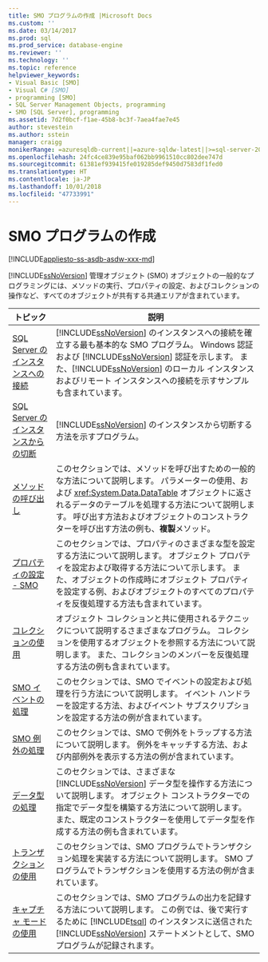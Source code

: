 ```yaml
---
title: SMO プログラムの作成 |Microsoft Docs
ms.custom: ''
ms.date: 03/14/2017
ms.prod: sql
ms.prod_service: database-engine
ms.reviewer: ''
ms.technology: ''
ms.topic: reference
helpviewer_keywords:
- Visual Basic [SMO]
- Visual C# [SMO]
- programming [SMO]
- SQL Server Management Objects, programming
- SMO [SQL Server], programming
ms.assetid: 7d2f0bcf-f1ae-45b8-bc3f-7aea4fae7e45
author: stevestein
ms.author: sstein
manager: craigg
monikerRange: =azuresqldb-current||=azure-sqldw-latest||>=sql-server-2016||=sqlallproducts-allversions||>=sql-server-linux-2017||=azuresqldb-mi-current
ms.openlocfilehash: 24fc4ce839e95baf062bb9961510cc802dee747d
ms.sourcegitcommit: 61381ef939415fe019285def9450d7583df1fed0
ms.translationtype: HT
ms.contentlocale: ja-JP
ms.lasthandoff: 10/01/2018
ms.locfileid: "47733991"
---
```

# <a name="creating-smo-programs"></a>SMO プログラムの作成
[!INCLUDE[appliesto-ss-asdb-asdw-xxx-md](../../../includes/appliesto-ss-asdb-asdw-xxx-md.md)]

  [!INCLUDE[ssNoVersion](../../../includes/ssnoversion-md.md)] 管理オブジェクト (SMO) オブジェクトの一般的なプログラミングには、メソッドの実行、プロパティの設定、およびコレクションの操作など、すべてのオブジェクトが共有する共通エリアが含まれています。  
  
|トピック|説明|  
|-----------|-----------------|  
|[SQL Server のインスタンスへの接続](../../../relational-databases/server-management-objects-smo/create-program/connecting-to-an-instance-of-sql-server.md)|[!INCLUDE[ssNoVersion](../../../includes/ssnoversion-md.md)] のインスタンスへの接続を確立する最も基本的な SMO プログラム。 Windows 認証および [!INCLUDE[ssNoVersion](../../../includes/ssnoversion-md.md)] 認証を示します。 また、[!INCLUDE[ssNoVersion](../../../includes/ssnoversion-md.md)] のローカル インスタンスおよびリモート インスタンスへの接続を示すサンプルも含まれています。|  
|[SQL Server のインスタンスからの切断](../../../relational-databases/server-management-objects-smo/create-program/disconnecting-from-an-instance-of-sql-server.md)|[!INCLUDE[ssNoVersion](../../../includes/ssnoversion-md.md)] のインスタンスから切断する方法を示すプログラム。|  
|[メソッドの呼び出し](../../../relational-databases/server-management-objects-smo/create-program/calling-methods.md)|このセクションでは、メソッドを呼び出すための一般的な方法について説明します。 パラメーターの使用、および <xref:System.Data.DataTable> オブジェクトに返されるデータのテーブルを処理する方法について説明します。 呼び出す方法およびオブジェクトのコンストラクターを呼び出す方法の例も、**複製**メソッド。|  
|[プロパティの設定 - SMO](../../../relational-databases/server-management-objects-smo/create-program/setting-properties-smo.md)|このセクションでは、プロパティのさまざまな型を設定する方法について説明します。 オブジェクト プロパティを設定および取得する方法について示します。 また、オブジェクトの作成時にオブジェクト プロパティを設定する例、およびオブジェクトのすべてのプロパティを反復処理する方法も含まれています。|  
|[コレクションの使用](../../../relational-databases/server-management-objects-smo/create-program/using-collections.md)|オブジェクト コレクションと共に使用されるテクニックについて説明するさまざまなプログラム。 コレクションを使用するオブジェクトを参照する方法について説明します。 また、コレクションのメンバーを反復処理する方法の例も含まれています。|  
|[SMO イベントの処理](../../../relational-databases/server-management-objects-smo/create-program/handling-smo-events.md)|このセクションでは、SMO でイベントの設定および処理を行う方法について説明します。 イベント ハンドラーを設定する方法、およびイベント サブスクリプションを設定する方法の例が含まれています。|  
|[SMO 例外の処理](../../../relational-databases/server-management-objects-smo/create-program/handling-smo-exceptions.md)|このセクションでは、SMO で例外をトラップする方法について説明します。 例外をキャッチする方法、および内部例外を表示する方法の例が含まれています。|  
|[データ型の処理](../../../relational-databases/server-management-objects-smo/create-program/working-with-data-types.md)|このセクションでは、さまざまな [!INCLUDE[ssNoVersion](../../../includes/ssnoversion-md.md)] データ型を操作する方法について説明します。 オブジェクト コンストラクターでの指定でデータ型を構築する方法について説明します。 また、既定のコンストラクターを使用してデータ型を作成する方法の例も含まれています。|  
|[トランザクションの使用](../../../relational-databases/server-management-objects-smo/create-program/using-transactions.md)|このセクションでは、SMO プログラムでトランザクション処理を実装する方法について説明します。 SMO プログラムでトランザクションを使用する方法の例が含まれています。|  
|[キャプチャ モードの使用](../../../relational-databases/server-management-objects-smo/create-program/using-capture-mode.md)|このセクションでは、SMO プログラムの出力を記録する方法について説明します。 この例では、後で実行するために [!INCLUDE[tsql](../../../includes/tsql-md.md)] のインスタンスに送信された [!INCLUDE[ssNoVersion](../../../includes/ssnoversion-md.md)] ステートメントとして、SMO プログラムが記録されます。|  
  
  
